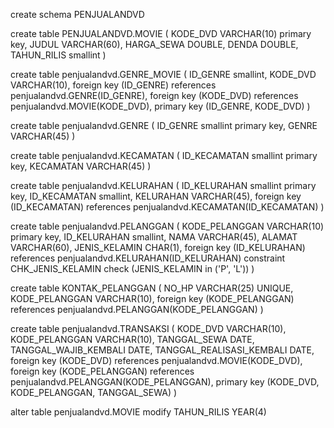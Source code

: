 create schema PENJUALANDVD

create table PENJUALANDVD.MOVIE
(
	KODE_DVD VARCHAR(10) primary key,
	JUDUL VARCHAR(60),
	HARGA_SEWA DOUBLE,
	DENDA DOUBLE,
	TAHUN_RILIS smallint
)

create table penjualandvd.GENRE_MOVIE
(
	ID_GENRE smallint,
	KODE_DVD VARCHAR(10),
	foreign key (ID_GENRE) references penjualandvd.GENRE(ID_GENRE),
	foreign key (KODE_DVD) references penjualandvd.MOVIE(KODE_DVD),
	primary key (ID_GENRE, KODE_DVD)
)

create table penjualandvd.GENRE
(
	ID_GENRE smallint primary key,
	GENRE VARCHAR(45)
)

create table penjualandvd.KECAMATAN
(
	ID_KECAMATAN smallint primary key,
	KECAMATAN VARCHAR(45)
)

create table penjualandvd.KELURAHAN
(
	ID_KELURAHAN smallint primary key,
	ID_KECAMATAN smallint,
	KELURAHAN VARCHAR(45),
	foreign key (ID_KECAMATAN) references penjualandvd.KECAMATAN(ID_KECAMATAN)
)

create table penjualandvd.PELANGGAN
(
	KODE_PELANGGAN VARCHAR(10) primary key,
	ID_KELURAHAN smallint,
	NAMA VARCHAR(45),
	ALAMAT VARCHAR(60),
	JENIS_KELAMIN CHAR(1),
	foreign key (ID_KELURAHAN) references penjualandvd.KELURAHAN(ID_KELURAHAN)
	constraint CHK_JENIS_KELAMIN check (JENIS_KELAMIN in ('P', 'L'))
)

create table KONTAK_PELANGGAN
(
	NO_HP VARCHAR(25) UNIQUE,
	KODE_PELANGGAN VARCHAR(10),
	foreign key (KODE_PELANGGAN) references penjualandvd.PELANGGAN(KODE_PELANGGAN)
)

create table penjualandvd.TRANSAKSI
(
	KODE_DVD VARCHAR(10),
	KODE_PELANGGAN VARCHAR(10),
	TANGGAL_SEWA DATE,
	TANGGAL_WAJIB_KEMBALI DATE,
	TANGGAL_REALISASI_KEMBALI DATE,
	foreign key (KODE_DVD) references penjualandvd.MOVIE(KODE_DVD),
	foreign key (KODE_PELANGGAN) references penjualandvd.PELANGGAN(KODE_PELANGGAN),
	primary key (KODE_DVD, KODE_PELANGGAN, TANGGAL_SEWA)
)

alter table penjualandvd.MOVIE modify TAHUN_RILIS YEAR(4)
